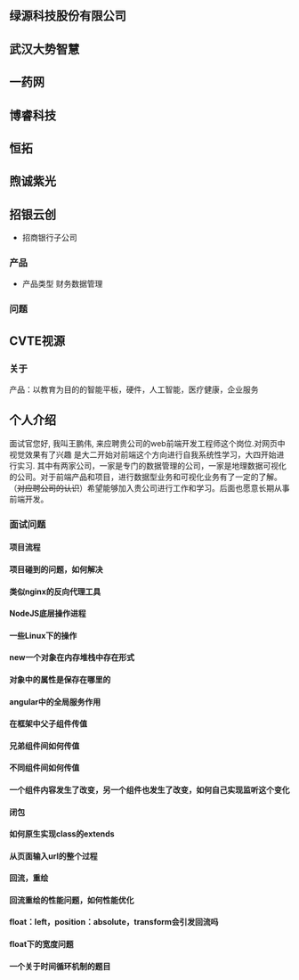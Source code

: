## 绿源科技股份有限公司
## 武汉大势智慧
## 一药网
## 博睿科技
## 恒拓
## 煦诚紫光
## 招银云创
* 招商银行子公司
### 产品
* 产品类型
财务数据管理

### 问题

## CVTE视源
### 关于
产品：以教育为目的的智能平板，硬件，人工智能，医疗健康，企业服务

## 个人介绍
面试官您好, 我叫王鹏伟, 来应聘贵公司的web前端开发工程师这个岗位.对网页中视觉效果有了兴趣
是大二开始对前端这个方向进行自我系统性学习，大四开始进行实习.
其中有两家公司，一家是专门的数据管理的公司，一家是地理数据可视化的公司。对于前端产品和项目，进行数据型业务和可视化业务有了一定的了解。（<s>对应聘公司的认识</s>）希望能够加入贵公司进行工作和学习。后面也愿意长期从事前端开发。

### 面试问题
#### 项目流程
#### 项目碰到的问题，如何解决
#### 类似nginx的反向代理工具
#### NodeJS底层操作进程
#### 一些Linux下的操作
#### new一个对象在内存堆栈中存在形式
#### 对象中的属性是保存在哪里的
#### angular中的全局服务作用
#### 在框架中父子组件传值
#### 兄弟组件间如何传值
#### 不同组件间如何传值
#### 一个组件内容发生了改变，另一个组件也发生了改变，如何自己实现监听这个变化
#### 闭包
#### 如何原生实现class的extends
#### 从页面输入url的整个过程
#### 回流，重绘
#### 回流重绘的性能问题，如何性能优化
#### float：left，position：absolute，transform会引发回流吗
#### float下的宽度问题
#### 一个关于时间循环机制的题目